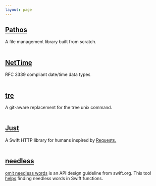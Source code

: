 ```yaml
---
layout: page
---
```

<section>
<h2 class="list-post-title">
  <a href="https://github.com/dduan/Pathos">Pathos</a>
</h2>
A file management library built from scratch.
</section>

<br />

<section>
<h2 class="list-post-title">
  <a href="https://github.com/dduan/NetTime">NetTime</a>
</h2>
RFC 3339 compliant date/time data types.
</section>

<br />

<section>
<h2 class="list-post-title">
  <a href="https://github.com/dduan/tre">tre</a>
</h2>
A git-aware replacement for the tree unix command.
</section>

<br />

<section>
<h2 class="list-post-title">
  <a href="https://github.com/JustHTTP/Just">Just</a>
</h2>
A Swift HTTP library for humans inspired by
<a href="http://docs.python-requests.org">Requests.</a>
</section>

<br />

<section>
<h2 class="list-post-title">
    <a href="https://github.com/dduan/needless">needless</a>
</h2>
<a href="https://swift.org/documentation/api-design-guidelines/#omit-needless-words">
omit needless words</a> is an API design guideline from swift.org. This tool
<a href="http://duan.ca/2016/10/22/how-to-omit-needless-words/">helps</a>
finding needless words in Swift functions.
</section>
